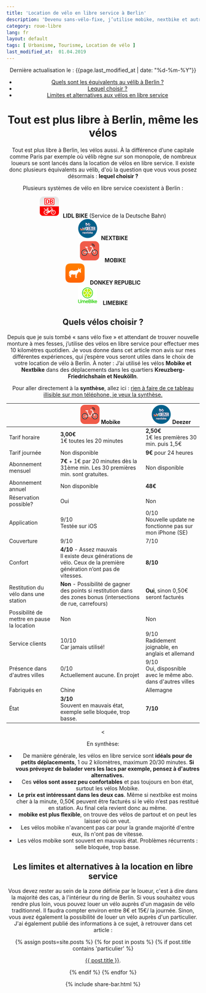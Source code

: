 ```yaml
---
title: 'Location de vélo en libre service à Berlin'
description: 'Devenu sans-vélo-fixe, j’utilise mobike, nextbike et autres vélos en libre service pour me déplacer dans Berlin. Avantages et inconvénients: voici le compte-rendu.'
category: roue-libre
lang: fr
layout: default
tags: [ Urbanisme, Tourisme, Location de vélo ]
last_modified_at:  01.04.2019
---
```



<div class="container blog" align="center">
<p id="">Dernière actualisation le : {{page.last_modified_at | date: "%d-%m-%Y"}}</p>


<ul id="intro">
<li id="plan"><a href="#equivalent">Quels sont les équivalents au vélib à Berlin ?</a></li> 
<li id="plan"><a href="#choisir">Lequel choisir ?</a></li>
<li id="plan"><a href="#limites">Limites et alternatives aux vélos en libre service</a></li>
</ul>

<h1>Tout est plus libre à Berlin, même les vélos</h1>


<p>Tout est plus libre à Berlin, les vélos aussi. À la différence d’une capitale comme Paris par exemple où vélib règne sur son monopole, de nombreux loueurs se sont lancés dans la location de vélos en libre service. Il existe donc plusieurs équivalents au vélib, d'où la question que vous vous posez désormais : <strong>lequel choisir ?</strong></p>

<p id="equivalent">Plusieurs systèmes de vélo en libre service coexistent à Berlin :</p>
<img src="/Images/dblidl.png" alt="db call a bike" width="50" height="50" style="padding-bottom: 5px;padding-right: 10px"><strong>LIDL BIKE</strong> (Service de la Deutsche Bahn)<br/>
<img src="/Images/deezernextbike.png" alt="db call a bike" width="50" height="50" style="padding-bottom: 5px;padding-right: 10px"><strong>NEXTBIKE</strong><br/>
<img src="/Images/mobike.png" alt="db call a bike" width="50" height="50" style="padding-bottom: 5px;padding-right: 10px"> <strong>MOBIKE</strong><br/>
<img src="/Images/donkeyrepublic.png" alt="db call a bike" width="50" height="50" style="padding-bottom: 5px;padding-right: 10px"> <strong>DONKEY REPUBLIC</strong><br/>
<img src="/Images/limebike.png" alt="db call a bike" width="50" height="50" style="padding-right: 10px"> <strong>LIMEBIKE</strong><br/>




<h2 id="choisir">Quels vélos choisir ?</h2>

<p>Depuis que je suis tombé « sans vélo fixe » et attendant de trouver nouvelle monture à mes fesses, j’utilise des vélos en libre service pour effectuer mes 10 kilomètres quotidien. Je vous donne dans cet article mon avis sur mes différentes expériences, qui j’espère vous seront utiles dans le choix de votre location de vélo à Berlin. À noter : J’ai utilisé les vélos <strong>Mobike et Nextbike</strong> dans des déplacements dans les quartiers <strong>Kreuzberg-Friedrichshain et Neukölln</strong>.</p>

<p>Pour aller directement à la <strong>synthèse</strong>, allez ici : <a href="#synthese">rien à faire de ce tableau illisible sur mon téléphone, je veux la synthèse.</a></p>


<table class="table" align="center">
  <thead>
      <tr>
        <th></th>
        <th><img src="/Images/mobike.png" width="50" height="50" alt="db call a bike"> Mobike</th>
        <th><img src="/Images/deezernextbike.png" width="50" height="50" alt="db call a bike"> Deezer</th>
        </tr>
      </thead>

  <tbody>
      <tr>
        <td>Tarif horaire</td>
        <td><strong>3,00€</strong><br/>1€ toutes les 20 minutes</td>
        <td><strong>2,50€</strong><br/>1€ les premières 30 min. puis 1,5€</td>
      </tr>

  <tr>
        <td>Tarif journée</td>
        <td>Non disponible</td>
        <td><strong>9€</strong> pour 24 heures</td>
      </tr>

  <tr>
        <td>Abonnement mensuel</td>
        <td><strong>7€</strong> + 1€ par 20 minutes dès la 31ème min. Les 30 premières min. sont gratuites.</td>
        <td>Non disponible</td>
      </tr>

  <tr>
        <td>Abonnement annuel</td>
        <td>Non disponible</td>
        <td><strong>48€</strong></td>
      </tr>

  <tr>
        <td>Réservation possible?</td>
        <td>Oui</td>
        <td>Non</td>
      </tr>

  <tr>
        <td>Application</td>
        <td>9/10<br>Testée sur iOS</td>
        <td>0/10<br>Nouvelle update ne fonctionne pas sur mon iPhone (SE)</td>
      </tr>

  <tr>
        <td>Couverture</td>
        <td>9/10</td>
        <td>7/10</td>
      </tr>

  <tr>
        <td>Confort</td>
        <td><strong>4/10</strong> - Assez mauvais<br>Il existe deux générations de vélo. Ceux de la première génération n’ont pas de vitesses.</td>
        <td><strong>8/10</strong></td>
      </tr>

  <tr>
  <td>Restitution du vélo dans une station</td>
        <td><strong>Non</strong> - Possibilité de gagner des points si restitution dans des zones bonus (intersections de rue, carrefours)</td>
        <td><strong>Oui</strong>, sinon 0,50€ seront facturés</td>
      </tr>

  <tr>
        <td>Possibilité de mettre en pause la location</td>
        <td>Non</td>
        <td>Non</td>
      </tr>

  <tr>
        <td>Service clients</td>
        <td>10/10<br>Car jamais utilisé!</td>
        <td>9/10<br>Radidement joignable, en anglais et allemand</td>
      </tr>

  <tr>
        <td>Présence dans d'autres villes</td>
        <td>0/10<br>Actuellement aucune. En projet</td>
        <td>9/10<br>Oui, disposnible avec le même abo. dans d'autres villes</td>
      </tr>

  <tr>
        <td>Fabriqués en</td>
        <td>Chine</td>
        <td>Allemagne</td>
      </tr>

  <tr>
        <td>État</td>
        <td><strong>3/10</strong><br>Souvent en mauvais état, exemple selle bloquée, trop basse.</td>
        <td><strong>7/10</strong><br></td>
      </tr>


</tbody>





</table>

<<p id="synthese">En synthèse: </p>
<ul id="intro">
  
<li id="plan">De manière générale, les vélos en libre service sont <strong>idéals pour de petits déplacements</strong>, 1 ou 2 kilomètres, maximum 20/30 minutes. <strong>Si vous prévoyez de balader vers les lacs par exemple, pensez à d'autres alternatives.</strong></li>
<li id="plan">Ces <strong> vélos sont assez peu confortables</strong> et pas toujours en bon état, surtout les vélos Mobike.</li>
<li id="plan"><strong>Le prix est intéressant dans les deux cas</strong>. Même si nextbike est moins cher à la minute, 0,50€ peuvent être facturés si le vélo n’est pas restitué en station. Au final cela revient donc au même.</li>
<li id="plan"><strong>mobike est plus flexible</strong>, on trouve des vélos de partout et on peut les laisser où on veut.</li>
<li id="plan">Les vélos mobike n'avancent pas car pour la grande majorité d'entre eux, ils n'ont pas de vitesse.</li>
<li id="plan">Les vélos mobike sont souvent en mauvais état. Problèmes récurrents : selle bloquée, trop basse.</li>
</ul>

<h2 id="limites">Les limites et alternatives à la location en libre service</h2>
<p> Vous devez rester au sein de la zone définie par le loueur, c'est à dire dans la majorité des cas, à l'intérieur du ring de Berlin. Si vous souhaitez vous rendre plus loin, vous pouvez  louer un vélo auprès d'un magasin de vélo traditionnel. Il faudra compter environ entre 8€ et 15€/ la journée. Sinon, vous avez également la possibilité de louer un vélo auprès d'un particulier. J'ai également publié des informations à ce sujet, à retrouver dans cet article : 

 {% assign posts=site.posts %}
        {% for post in posts %}
        {% if post.title contains 'particulier' %}


   <a href="{{ post.url }}">{{ post.title }}</a>.


  {% endif %}
  {% endfor %}

  </p>

  {% include share-bar.html %}



</div>






